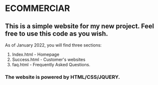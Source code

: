 # ECOMMERCIAR

## This is a simple website for my new project. Feel free to use this code as you wish.

As of January 2022, you will find three sections:

1. Index.html - Homepage
2. Success.html - Customer's websites
3. faq.html - Frequently Asked Questions.

### The website is powered by HTML/CSS/JQUERY.
